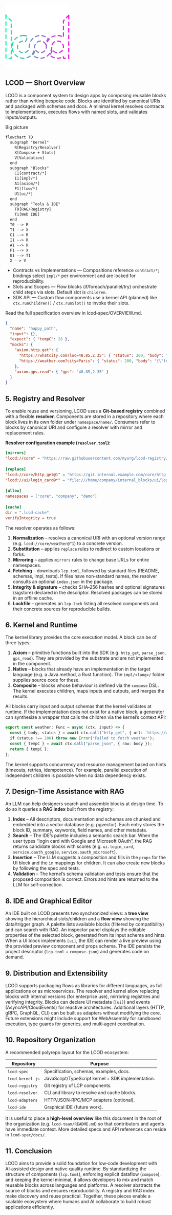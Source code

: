 <img alt="lcod animated" title="low code object descriptor" src="https://github.com/lcod-team/lcod-assets/raw/main/logo/lcod_color_border_anim.svg" style="height:200px"/>

## LCOD — Short Overview

LCOD is a component system to design apps by composing reusable blocks rather than writing bespoke code. Blocks are identified by canonical URIs and packaged with schemas and docs. A minimal kernel resolves contracts to implementations, executes flows with named slots, and validates inputs/outputs.

Big picture

```mermaid
flowchart TD
  subgraph "Kernel"
    R[Registry/Resolver]
    X[Compose + Slots]
    V[Validation]
  end
  subgraph "Blocks"
    C1[contract/*]
    I1[impl/*]
    A1[axiom/*]
    F1[flow/*]
    U1[ui/*]
  end
  subgraph "Tools & IDE"
    T0[RAG/Registry]
    T1[Web IDE]
  end
  T0 --> R
  T1 --> X
  C1 --> R
  I1 --> R
  A1 --> R
  F1 --> X
  U1 --> T1
  X --> V
```

- Contracts vs Implementations — Compositions reference `contract/*`; bindings select `impl/*` per environment and are locked for reproducibility.
- Slots and Scopes — Flow blocks (if/foreach/parallel/try) orchestrate child steps via slots. Default slot is `children`.
- SDK API — Custom flow components use a kernel API (planned) like `ctx.runChildren()` / `ctx.runSlot()` to invoke their slots.

Read the full specification overview in lcod-spec/OVERVIEW.md.

```json
{
  "name": "happy_path",
  "input": {},
  "expect": { "tempC": 28 },
  "mocks": {
    "axiom.http.get": {
      "https://whatcity.com?loc=48.85,2.35": { "status": 200, "body": "{\"city\":\"Paris\"}" },
      "https://weather.com?city=Paris": { "status": 200, "body": "{\"tempC\":28}" }
    },
    "axiom.gps.read": { "gps": "48.85,2.35" }
  }
}
```

## 5. Registry and Resolver

To enable reuse and versioning, LCOD uses a **Git‑based registry** combined with a flexible **resolver**.  Components are stored in a repository where each block lives in its own folder under `namespace/name/`.  Consumers refer to blocks by canonical URI and configure a resolver with mirror and replacement rules.

**Resolver configuration example (`resolver.toml`):**

```toml
[mirrors]
"lcod://core" = "https://raw.githubusercontent.com/myorg/lcod-registry/main/core"

[replace]
"lcod://core/http_get@1" = "https://git.internal.example.com/core/http_get#v1.2.3"
"lcod://ui/login_card@*" = "file:///home/company/internal_blocks/ui/login_card"

[allow]
namespaces = ["core", "company", "demo"]

[cache]
dir = ".lcod-cache"
verifyIntegrity = true
```

The resolver operates as follows:

1. **Normalization** – resolves a canonical URI with an optional version range (e.g. `lcod://core/weather@^1`) to a concrete version.
2. **Substitution** – applies `replace` rules to redirect to custom locations or forks.
3. **Mirroring** – applies `mirrors` rules to change base URLs for entire namespaces.
4. **Fetching** – downloads `lcp.toml`, followed by standard files (README, schemas, impl, tests).  If files have non‑standard names, the resolver consults an optional `index.json` in the package.
5. **Integrity & signature** – checks SHA‑256 hashes and optional signatures (sigstore) declared in the descriptor.  Resolved packages can be stored in an offline cache.
6. **Lockfile** – generates an `lcp.lock` listing all resolved components and their concrete sources for reproducible builds.

## 6. Kernel and Runtime

The kernel library provides the core execution model.  A block can be of three types:

1. **Axiom** – primitive functions built into the SDK (e.g. `http_get`, `parse_json`, `gps_read`).  They are provided by the substrate and are not implemented in the component.
2. **Native** – blocks that already have an implementation in the target language (e.g. a Java method, a Rust function).  The `impl/<lang>/` folder supplies source code for these.
3. **Composite** – blocks whose behaviour is defined via the `compose` DSL.  The kernel executes children, maps inputs and outputs, and merges the results.

All blocks carry input and output schemas that the kernel validates at runtime.  If the implementation does not exist for a native block, a generator can synthesize a wrapper that calls the children via the kernel’s context API:

```ts
export const weather: Func = async (ctx, input) => {
  const { body, status } = await ctx.call("http_get", { url: `https://weather.com?city=${input.city}` });
  if (status !== 200) throw new Error("Failed to fetch weather");
  const { tempC } = await ctx.call("parse_json", { raw: body });
  return { tempC };
};
```

The kernel supports concurrency and resource management based on hints (timeouts, retries, idempotence).  For example, parallel execution of independent children is possible when no data dependency exists.

## 7. Design‑Time Assistance with RAG

An LLM can help designers search and assemble blocks at design time.  To do so it queries a **RAG index** built from the registry:

1. **Index** – All descriptors, documentation and schemas are chunked and embedded into a vector database (e.g. pgvector).  Each entry stores the block ID, summary, keywords, field names, and other metadata.
2. **Search** – The IDE’s palette includes a semantic search bar.  When the user types “login card with Google and Microsoft OAuth”, the RAG returns candidate blocks with scores (e.g. `ui.login_card`, `service.oauth_google`, `service.oauth_microsoft`).
3. **Insertion** – The LLM suggests a composition and fills in the `props` for the UI block and the `in` mappings for children.  It can also create new blocks by following the spec and tests.
4. **Validation** – The kernel’s schema validation and tests ensure that the proposed composition is correct.  Errors and hints are returned to the LLM for self‑correction.

## 8. IDE and Graphical Editor

An IDE built on LCOD presents two synchronized views: a **tree view** showing the hierarchical slots/children and a **flow view** showing the data/trigger graph.  A palette lists available blocks (filtered by compatibility) and can search with RAG.  An inspector panel displays the editable properties of the selected block, generated from its input schema and hints.  When a UI block implements `[ui]`, the IDE can render a live preview using the provided preview component and props schema.  The IDE persists the project descriptor (`lcp.toml` + `compose.json`) and generates code on demand.

## 9. Distribution and Extensibility

LCOD supports packaging flows as libraries for different languages, as full applications or as microservices.  The resolver and kernel allow replacing blocks with internal versions (for enterprise use), mirroring registries and verifying integrity.  Blocks can declare UI metadata (`[ui]`) and events (AsyncAPI/CloudEvents) for reactive architectures.  Additional layers (HTTP, gRPC, GraphQL, CLI) can be built as adapters without modifying the core.  Future extensions might include support for WebAssembly for sandboxed execution, type guards for generics, and multi‑agent coordination.

## 10. Repository Organization

A recommended polyrepo layout for the LCOD ecosystem:

| Repository       | Purpose                                      |
| ---------------- | -------------------------------------------- |
| `lcod-spec`      | Specification, schemas, examples, docs.      |
| `lcod-kernel-js` | JavaScript/TypeScript kernel + SDK implementation. |
| `lcod-registry`  | Git registry of LCP components.              |
| `lcod-resolver`  | CLI and library to resolve and cache blocks. |
| `lcod-adapters`  | HTTP/JSON‑RPC/MCP adapters (optional).       |
| `lcod-ide`       | Graphical IDE (future work).                 |

It is useful to place a **high‑level overview** like this document in the root of the organization (e.g. `lcod-team/README.md`) so that contributors and agents have immediate context.  More detailed specs and API references can reside in `lcod-spec/docs/`.

## 11. Conclusion

LCOD aims to provide a solid foundation for low‑code development with AI‑assisted design and native‑quality runtime.  By standardizing the structure of components (`lcp.toml`), enforcing explicit dataflow (`compose`), and keeping the kernel minimal, it allows developers to mix and match reusable blocks across languages and platforms.  A resolver abstracts the source of blocks and ensures reproducibility.  A registry and RAG index make discovery and reuse practical.  Together, these pieces enable a scalable ecosystem where humans and AI collaborate to build robust applications efficiently.
